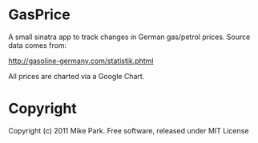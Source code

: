 GasPrice
========

A small sinatra app to track changes in German gas/petrol prices.  Source data comes from:

http://gasoline-germany.com/statistik.phtml

All prices are charted via a Google Chart.

Copyright
=========
Copyright (c) 2011 Mike Park.  Free software, released under MIT License
